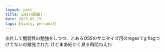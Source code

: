 ```yaml
---
layout: post
title: 出社(n回目)
date: 2023-05-19
tags: [diary, personal]
---
```

出社して脆弱性の勉強をしつつ、とあるOSSのサニタイズ用のregexでg flagつけてないの散見された
けどまあ細かく見る時間ねえわ